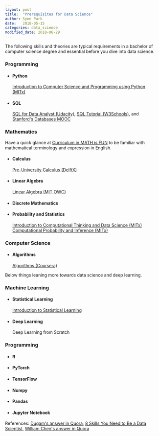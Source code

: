 ```yaml
---
layout: post
title:  "Prerequisites for Data Science"
author: Syen Park
date:   2018-05-15
categories: data_science
modified_date: 2018-06-29
---
```


The following skills and theories are typical requirements in a bachelor of computer science degree and essential before you dive into data science.

### __Programming__
- #### Python
    [Introduction to Computer Science and Programming using Python (MITx)](https://www.edx.org/course/introduction-computer-science-mitx-6-00-1x-11?utm_source=OCW&utm_medium=CHP&utm_campaign=OCW)
    
- #### SQL
    [SQL for Data Analyst (Udacity)](https://www.udacity.com/course/sql-for-data-analysis--ud198), [SQL Tutorial (W3Schools)](https://www.w3schools.com/sql/), and [Stanford's Databases MOOC](https://cs.stanford.edu/people/widom/DB-mooc.html)

### __Mathematics__
Have a quick glance at [Curriculum in MATH is FUN](https://www.mathsisfun.com/links/index-curriculum.html) to be familiar with mathematical terminology and expression in English.

- #### Calculus
    [Pre-University Calculus (DelftX)](https://www.edx.org/course/pre-university-calculus)
- #### Linear Algebra
    [Linear Algebra (MIT OWC)](https://ocw.mit.edu/courses/mathematics/18-06sc-linear-algebra-fall-2011/)
- #### Discrete Mathematics
- #### Probability and Statistics
    [Introduction to Computational Thinking and Data Science (MITx)](https://courses.edx.org/courses/course-v1:MITx+6.00.2x+3T2017/course/)
    [Computational Probability and Inference (MITx)](https://courses.edx.org/courses/course-v1:MITx+6.008.1x+3T2016/course/)

### __Computer Science__
- #### Algorithms
    [Algorithms (Coursera)](https://www.coursera.org/specializations/algorithms)

Below things leaning more towards data science and deep learning.
    
### __Machine Learning__
- #### Statistical Learning
    [Introduction to Statistical Learning](http://www-bcf.usc.edu/~gareth/ISL/index.html)
- #### Deep Learning
    Deep Learning from Scratch

### __Programming__
- #### R
- #### PyTorch
- #### TensorFlow
- #### Numpy
- #### Pandas
- #### Jupyter Notebook

References:
[Dugam's answer in Quora](https://www.quora.com/What-are-the-skills-required-for-big-data-jobs-such-as-a-data-analyst-data-engineer-or-data-developer/answer/Akash-Dugam), [8 Skills You Need to Be a Data Scientist](https://blog.udacity.com/2014/11/data-science-job-skills.html), [William Chen's answer in Quora](https://www.quora.com/How-can-I-become-a-data-scientist-1/answers/4451343?share=e33a5067&srid=pQKQw)
